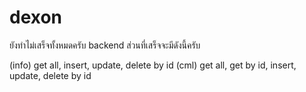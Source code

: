 # dexon

ยังทำไม่เสร็จทั้งหมดครับ backend ส่วนที่เสร็จจะมีดังนี้ครับ

 (info)
  get all,
  insert,
  update,
  delete by id
 (cml)
  get all,
  get by id,
  insert,
  update,
  delete by id
